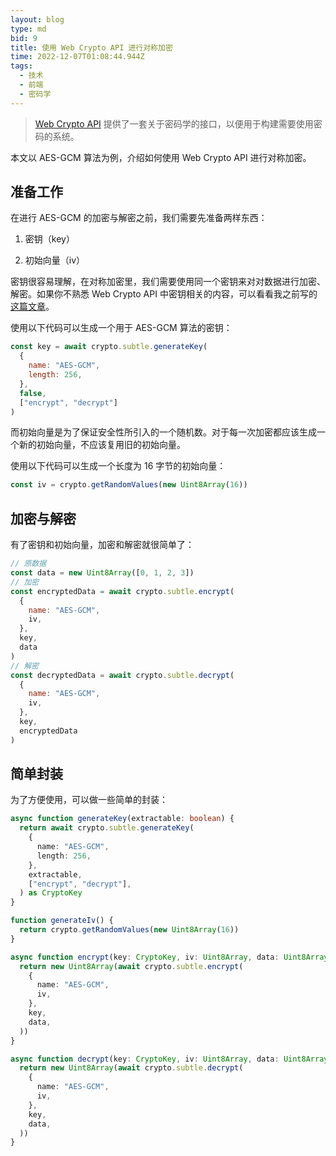 ```yaml
---
layout: blog
type: md
bid: 9
title: 使用 Web Crypto API 进行对称加密
time: 2022-12-07T01:08:44.944Z
tags:
  - 技术
  - 前端
  - 密码学
---
```


> [Web Crypto API](https://developer.mozilla.org/en-US/docs/Web/API/Web_Crypto_API)
> 提供了一套关于密码学的接口，以便用于构建需要使用密码的系统。

本文以 AES-GCM 算法为例，介绍如何使用 Web Crypto API 进行对称加密。

## 准备工作

在进行 AES-GCM 的加密与解密之前，我们需要先准备两样东西：

1. 密钥（key）

2. 初始向量（iv）

密钥很容易理解，在对称加密里，我们需要使用同一个密钥来对对数据进行加密、解密。如果你不熟悉 Web Crypto API 中密钥相关的内容，可以看看我之前写的[这篇文章](https://mys.1024.cab/blog/8)。

使用以下代码可以生成一个用于 AES-GCM 算法的密钥：

```javascript
const key = await crypto.subtle.generateKey(
  {
    name: "AES-GCM",
    length: 256,
  },
  false,
  ["encrypt", "decrypt"]
)
```

而初始向量是为了保证安全性所引入的一个随机数。对于每一次加密都应该生成一个新的初始向量，不应该复用旧的初始向量。

使用以下代码可以生成一个长度为 16 字节的初始向量：

```javascript
const iv = crypto.getRandomValues(new Uint8Array(16))
```

## 加密与解密

有了密钥和初始向量，加密和解密就很简单了：

```javascript
// 原数据
const data = new Uint8Array([0, 1, 2, 3])
// 加密
const encryptedData = await crypto.subtle.encrypt(
  {
    name: "AES-GCM",
    iv,
  },
  key,
  data
)
// 解密
const decryptedData = await crypto.subtle.decrypt(
  {
    name: "AES-GCM",
    iv,
  },
  key,
  encryptedData
)
```

## 简单封装

为了方便使用，可以做一些简单的封装：

```typescript
async function generateKey(extractable: boolean) {
  return await crypto.subtle.generateKey(
    {
      name: "AES-GCM",
      length: 256,
    },
    extractable,
    ["encrypt", "decrypt"],
  ) as CryptoKey
}

function generateIv() {
  return crypto.getRandomValues(new Uint8Array(16))
}

async function encrypt(key: CryptoKey, iv: Uint8Array, data: Uint8Array) {
  return new Uint8Array(await crypto.subtle.encrypt(
    {
      name: "AES-GCM",
      iv,
    },
    key,
    data,
  ))
}

async function decrypt(key: CryptoKey, iv: Uint8Array, data: Uint8Array) {
  return new Uint8Array(await crypto.subtle.decrypt(
    {
      name: "AES-GCM",
      iv,
    },
    key,
    data,
  ))
}
```
